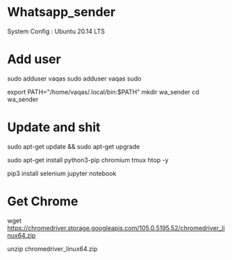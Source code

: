 # Whatsapp_sender

System Config : Ubuntu 20.14 LTS


# Add user
sudo adduser vaqas
sudo adduser vaqas sudo

export PATH="/home/vaqas/.local/bin:$PATH"
mkdir wa_sender
cd wa_sender

# Update and shit
sudo apt-get update && sudo apt-get upgrade 

sudo apt-get install python3-pip chromium tmux htop -y

pip3 install selenium jupyter notebook


# Get Chrome
wget https://chromedriver.storage.googleapis.com/105.0.5195.52/chromedriver_linux64.zip

unzip chromedriver_linux64.zip
